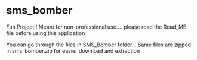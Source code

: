 # sms_bomber
Fun Project!! Meant for non-professional use.... please read the Read_ME file before using this application

You can go through the files in SMS_Bomber folder...
Same files are zipped in sms_bomber.zip for easier download and extraction
